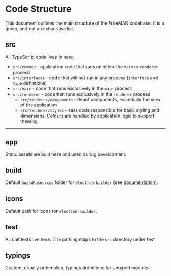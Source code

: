 # Code Structure

This document outlines the main structure of the FreeMAN codebase. It is a guide,
and not an exhaustive list.

## src

All TypeScript code lives in here.

- `src/common` - application code that runs on either the `main` or `renderer`
    process
- `src/interfaces` - code that will not run in any process (`interface` and
    `type` definitions)
- `src/main` - code that runs exclusively in the `main` process
- `src/renderer` - code that runs exclusively in the `renderer` process
    - `src/renderer/components` - React components, essentially the view of the
        application
    - `src/renderer/styles` - sass code responsible for basic styling and
        dimensions. Colours are handled by application logic to support theming

---

## app

Static assets are built here and used during development.

## build

Default `buildResources` folder for `electron-builder` (see [documentation](https://www.electron.build/configuration/configuration#configuration)).

## icons

Default path for icons for `electron-builder`.

## test

All unit tests live here. The pathing maps to the `src` directory under test.

## typings

Custom, usually rather stub, typings definitions for untyped modules.
